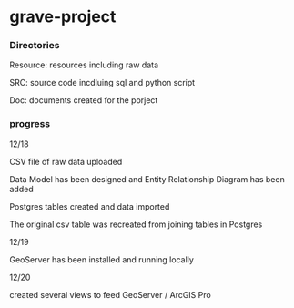 # grave-project

### Directories
Resource: resources including raw data

SRC: source code incdluing sql and python script

Doc: documents created for the porject

### progress
12/18

CSV file of raw data uploaded

Data Model has been designed and Entity Relationship Diagram has been added

Postgres tables created and data imported

The original csv table was recreated from joining tables in Postgres

12/19

GeoServer has been installed and running locally

12/20

created several views to feed GeoServer / ArcGIS Pro



